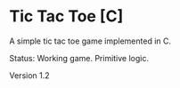 <h1>
Tic Tac Toe [C]
</h1>
<p>
A simple tic tac toe game implemented in C.
</p>
<p>
Status: Working game. Primitive logic.  

Version 1.2
</p>
